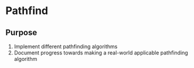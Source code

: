 # Pathfind

## Purpose
1. Implement different pathfinding algorithms
2. Document progress towards making a real-world applicable pathfinding algorithm
